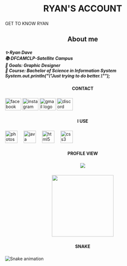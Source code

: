 <h1 align="center">RYAN'S ACCOUNT</h1>

###

<p align="left">GET TO KNOW RYAN</p>

###

<h2 align="center">About me</h2>

###

<h5 align="left">✨ Ryan Dave<br>📚 DFCAMCLP-Satellite Campus<br>🎯 Goals: Graphic Designer<br>🎲 Course: Bachelor of Science in Information System<br>System.out.println("\"Just trying to do better.\"”);</h5>

###

<h4 align="center">CONTACT</h4>

###

<div align="left">
  <img src="https://raw.githubusercontent.com/maurodesouza/profile-readme-generator/master/src/assets/icons/social/facebook/default.svg" width="52" height="40" alt="facebook logo"  />
  <img src="https://raw.githubusercontent.com/maurodesouza/profile-readme-generator/master/src/assets/icons/social/instagram/default.svg" width="52" height="40" alt="instagram logo"  />
  <img src="https://raw.githubusercontent.com/maurodesouza/profile-readme-generator/master/src/assets/icons/social/gmail/default.svg" width="52" height="40" alt="gmail logo"  />
  <img src="https://raw.githubusercontent.com/maurodesouza/profile-readme-generator/master/src/assets/icons/social/discord/default.svg" width="52" height="40" alt="discord logo"  />
</div>

###

<h4 align="center">I USE</h4>

###

<div align="left">
  <img src="https://cdn.jsdelivr.net/gh/devicons/devicon/icons/photoshop/photoshop-plain.svg" height="40" alt="photoshop logo"  />
  <img width="12" />
  <img src="https://cdn.jsdelivr.net/gh/devicons/devicon/icons/java/java-original.svg" height="40" alt="java logo"  />
  <img width="12" />
  <img src="https://cdn.jsdelivr.net/gh/devicons/devicon/icons/html5/html5-original.svg" height="40" alt="html5 logo"  />
  <img width="12" />
  <img src="https://cdn.jsdelivr.net/gh/devicons/devicon/icons/css3/css3-original.svg" height="40" alt="css3 logo"  />
</div>

###

<h4 align="center">PROFILE VIEW</h4>

###

<div align="center">
  <img src="https://profile-counter.glitch.me/Rydee1/count.svg?"  />
</div>

###

<div align="center">
  <img height="200" src="https://media.giphy.com/media/1pA8TwX8atOCnAtTbV/giphy.gif"  />
</div>

###

<h4 align="center">SNAKE</h4>

###

<img src="https://raw.githubusercontent.com/Rydee1/Rydee1/output/snake.svg" alt="Snake animation" />

###
